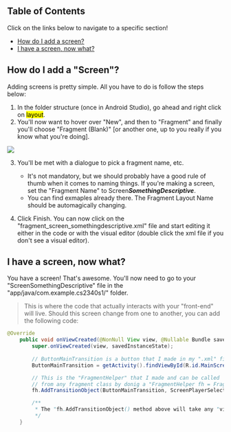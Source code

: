 
## Table of Contents
Click on the links below to navigate to a specific section!

- [How do I add a screen?](#how-do-i-add-a-screen)
- [I have a screen, now what?](#i-have-a-screen-now-what)

## How do I add a "Screen"?

Adding screens is pretty simple. All you have to do is follow the steps below:

1. In the folder structure (once in Android Studio), go ahead and right click on <mark>layout</mark>.
2. You'll now want to hover over "New", and then to "Fragment" and finally you'll choose "Fragment (Blank)" [or another one, up to you really if you know what you're doing]. 

<img src="documentation/images/as-layout-add-1.png">

3. You'll be met with a dialogue to pick a fragment name, etc.

    - It's not mandatory, but we should probably have a good rule of thumb when it comes to naming things. If you're making a screen, set the "Fragment Name" to Screen***SomethingDescriptive***.
    - You can find exmaples already there. The Fragment Layout Name should be automagically changing.

4. Click Finish. You can now click on the "fragment_screen_somethingdescriptive.xml" file and start editing it either in the code or with the visual editor (double click the xml file if you don't see a visual editor).

## I have a screen, now what?

You have a screen! That's awesome. You'll now need to go to your "ScreenSomethingDescriptive" file in the "app/java/com.example.cs2340s1/" folder.

> This is where the code that actually interacts with your "front-end" will live. Should this screen change from one to another, you can add the following code:

```java
@Override
    public void onViewCreated(@NonNull View view, @Nullable Bundle savedInstanceState) {
        super.onViewCreated(view, savedInstanceState);
        
        // ButtonMainTransition is a button that I made in my ".xml" file and I am importing by getting the ID that I set for it!
        ButtonMainTransition = getActivity().findViewById(R.id.MainScreenTransition);

        // This is the "FragmentHelper" that I made and can be called 
        // from any fragment class by donig a "FragmentHelper fh = FragmentHelper.getInstance();"
        fh.AddTransitionObject(ButtonMainTransition, ScreenPlayerSelect.class, null);

        /**
         * The "fh.AddTransitionObject() method above will take any "view" object (think of this as anything that you can place from the visual editor) and add a listener to it that will transition to the provided "Screen" when it is clicked. This happens automagically by the function so you don't have to worry about it!
         */
    }
```

